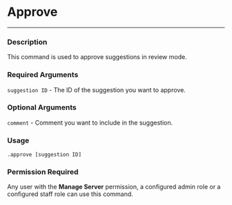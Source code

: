 # Approve
---
### Description
This command is used to approve suggestions in review mode.
### Required Arguments
`suggestion ID` - The ID of the suggestion you want to approve.
### Optional Arguments
`comment` - Comment you want to include in the suggestion.
### Usage
```
.approve [suggestion ID]
```
### Permission Required
Any user with the **Manage Server** permission, a configured admin role or a configured staff role can use this command.
